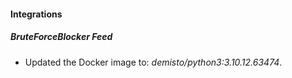 #### Integrations
##### BruteForceBlocker Feed
- Updated the Docker image to: *demisto/python3:3.10.12.63474*.
